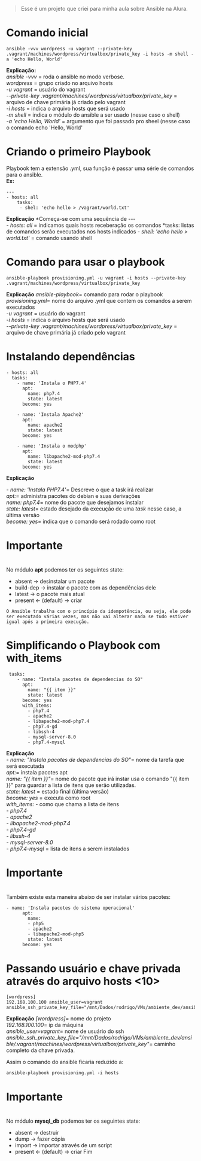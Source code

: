 >Esse é um projeto que criei para minha aula sobre Ansible na Alura. <h1>

# Comando inicial <h10>
```
ansible -vvv wordpress -u vagrant --private-key .vagrant/machines/wordpress/virtualbox/private_key -i hosts -m shell -a 'echo Hello, World'
```
**Explicação:**  
*ansible -vvv* = roda o ansible no modo verbose.  
*wordpress* = grupo criado no arquivo hosts  
*-u vagrant* = usuário do vagrant  
*--private-key .vagrant/machines/wordpress/virtualbox/private_key* = arquivo de chave primária já criado pelo vagrant  
*-i hosts* =  indica o arquivo hosts que será usado  
*-m shell* = indica o módulo do ansible a ser usado (nesse caso o shell)  
*-a 'echo Hello, World'* = argumento que foi passado pro sheel (nesse caso o comando echo 'Hello, World'  

# Criando o primeiro Playbook <h10>
Playbook tem a extensão .yml, sua função é passar uma série de comandos para o ansible.  
**Ex:**  
```
---
- hosts: all
    tasks: 
     - shel: 'echo hello > /vagrant/world.txt'
```

**Explicação**
*Começa-se com uma sequência de ---  
*- hosts: all* = indicamos quais hosts receberação os comandos
*tasks: listas de comandos serão executados nos hosts indicados
*- shell: 'echo hello > world.txt'* = comando usando shell

# Comando para usar o playbook <h10>
```
ansible-playbook provisioning.yml -u vagrant -i hosts --private-key .vagrant/machines/wordpress/virtualbox/private_key
```

**Explicação**
*ansible-playbook*= comando para rodar o playbook  
*provisioning.yml*= nome do arquivo .yml que contem os comandos a serem executados  
*-u vagrant* = usuário do vagrant  
*-i hosts* =  indica o arquivo hosts que será usado  
*--private-key .vagrant/machines/wordpress/virtualbox/private_key* = arquivo de chave primária já criado pelo vagrant  

# Instalando dependências <h10>
```
- hosts: all
  tasks: 
    - name: 'Instala o PHP7.4'
      apt:
        name: php7.4
        state: latest
      become: yes

    - name: 'Instala Apache2'
      apt:
        name: apache2
        state: latest
      become: yes
    
    - name: 'Instala o modphp'
      apt:
        name: libapache2-mod-php7.4
        state: latest
      become: yes
```
**Explicação**  

*- name: 'Instala PHP7.4'*= Descreve o que a task irá realizar  
*apt:*= administra pacotes do debian e suas derivações  
*name: php7.4*= nome do pacote que desejamos instalar  
*state: latest*= estado desejado da execução de uma *task* nesse caso, a última versão  
*become: yes*= indica que o comando será rodado como root  

# Importante <h1>
No módulo **apt** podemos ter os seguintes state:
- absent -> desinstalar um pacote
- build-dep -> instalar o pacote com as dependências dele
- latest -> o pacote mais atual
- present ← (default) -> criar 
```
O Ansible trabalha com o princípio da idempotência, ou seja, ele pode ser executado várias vezes, mas não vai alterar nada se tudo estiver igual após a primeira execução.
```  

# Simplificando o Playbook com with_items <h10>  
```
 tasks:
    - name: "Instala pacotes de dependencias do SO"
      apt:
        name: "{{ item }}"
        state: latest
      become: yes
      with_items:
        - php7.4
        - apache2
        - libapache2-mod-php7.4
        - php7.4-gd
        - libssh-4
        - mysql-server-8.0
        - php7.4-mysql
```
**Explicação**  
*- name: "Instala pacotes de dependencias do SO"*= nome da tarefa que será executada  
*apt:*= instala pacotes apt  
*name: "{{ item }}"*= nome do pacote que irá instar usa o comando "{{ item }}" para guardar a lista de itens que serão utilizadas.  
*state: latest* = estado final (última versão)  
*become: yes* = executa como root  
*with_items:* - como que chama a lista de itens  
*- php7.4*  
*- apache2*  
*- libapache2-mod-php7.4*  
*- php7.4-gd*  
*- libssh-4*  
*- mysql-server-8.0*  
*- php7.4-mysql*  = lista de itens a serem instalados  

# Importante <h1>
Também existe esta maneira abaixo de ser instalar vários pacotes:  
```
- name: 'Instala pacotes do sistema operacional'
      apt:
        name:
        - php5
        - apache2
        - libapache2-mod-php5
        state: latest
      become: yes
```
# Passando usuário e chave privada através do arquivo hosts <10>
```
[wordpress]
192.168.100.100 ansible_user=vagrant ansible_ssh_private_key_file="/mnt/Dados/rodrigo/VMs/ambiente_dev/ansible/.vagrant/machines/wordpress/virtualbox/private_key"
```
**Explicação**
*[wordpress]*= nome do projeto  
*192.168.100.100*= ip da máquina  
*ansible_user=vagrant*= nome de usuário do ssh
*ansible_ssh_private_key_file="/mnt/Dados/rodrigo/VMs/ambiente_dev/ansible/.vagrant/machines/wordpress/virtualbox/private_key"*= caminho completo da chave privada.  
  
Assim o comando do ansible ficaria reduzido a:
```
ansible-playbook provisioning.yml -i hosts
``` 
# Importante <h1>
No módulo **mysql_db** podemos ter os seguintes state:
- absent -> destruir
- dump -> fazer cópia
- import -> importar através de um script
- present ← (default) -> criar
Fim